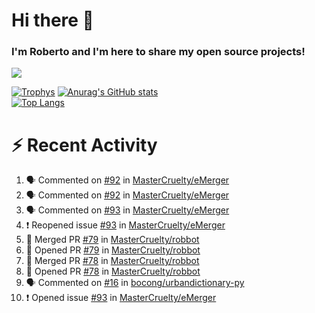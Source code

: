 # Hi there 👋
### I'm Roberto and I'm here to share my open source projects!

<img src="https://komarev.com/ghpvc/?username=mastercruelty&label=Profile views&color=0e75b6"><br>

[![Trophys](https://github-profile-trophy.vercel.app/?username=mastercruelty)](https://github.com/ryo-ma/github-profile-trophy)
[![Anurag's GitHub stats](https://github-readme-stats.vercel.app/api?username=mastercruelty&show_icons=true&theme=tokyonight)](https://github.com/anuraghazra/github-readme-stats)<br>
[![Top Langs](https://github-readme-stats.vercel.app/api/top-langs/?username=mastercruelty&exclude_repo=Alarm-project&langs_count=6&layout=compact&theme=tokyonight)](https://github.com/anuraghazra/github-readme-stats)

# :zap: Recent Activity
<!--START_SECTION:activity-->
1. 🗣 Commented on [#92](https://github.com/MasterCruelty/eMerger/issues/92) in [MasterCruelty/eMerger](https://github.com/MasterCruelty/eMerger)
2. 🗣 Commented on [#92](https://github.com/MasterCruelty/eMerger/issues/92) in [MasterCruelty/eMerger](https://github.com/MasterCruelty/eMerger)
3. 🗣 Commented on [#93](https://github.com/MasterCruelty/eMerger/issues/93) in [MasterCruelty/eMerger](https://github.com/MasterCruelty/eMerger)
4. ❗️ Reopened issue [#93](https://github.com/MasterCruelty/eMerger/issues/93) in [MasterCruelty/eMerger](https://github.com/MasterCruelty/eMerger)
5. 🎉 Merged PR [#79](https://github.com/MasterCruelty/robbot/pull/79) in [MasterCruelty/robbot](https://github.com/MasterCruelty/robbot)
6. 💪 Opened PR [#79](https://github.com/MasterCruelty/robbot/pull/79) in [MasterCruelty/robbot](https://github.com/MasterCruelty/robbot)
7. 🎉 Merged PR [#78](https://github.com/MasterCruelty/robbot/pull/78) in [MasterCruelty/robbot](https://github.com/MasterCruelty/robbot)
8. 💪 Opened PR [#78](https://github.com/MasterCruelty/robbot/pull/78) in [MasterCruelty/robbot](https://github.com/MasterCruelty/robbot)
9. 🗣 Commented on [#16](https://github.com/bocong/urbandictionary-py/issues/16) in [bocong/urbandictionary-py](https://github.com/bocong/urbandictionary-py)
10. ❗️ Opened issue [#93](https://github.com/MasterCruelty/eMerger/issues/93) in [MasterCruelty/eMerger](https://github.com/MasterCruelty/eMerger)
<!--END_SECTION:activity-->
